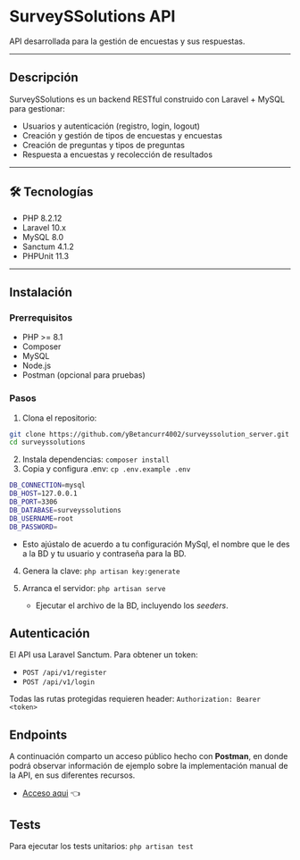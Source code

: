 # SurveySSolutions API

API desarrollada para la gestión de encuestas y sus respuestas.

---

## Descripción

SurveySSolutions es un backend RESTful construido con Laravel + MySQL para gestionar:
- Usuarios y autenticación (registro, login, logout)
- Creación y gestión de tipos de encuestas y encuestas
- Creación de preguntas y tipos de preguntas
- Respuesta a encuestas y recolección de resultados

---

## 🛠 Tecnologías

- PHP 8.2.12
- Laravel 10.x
- MySQL 8.0
- Sanctum 4.1.2
- PHPUnit 11.3

---

## Instalación

### Prerrequisitos
- PHP >= 8.1
- Composer
- MySQL
- Node.js
- Postman (opcional para pruebas)

### Pasos

1. Clona el repositorio:
```bash
git clone https://github.com/yBetancurr4002/surveyssolution_server.git
cd surveyssolutions
```

2. Instala dependencias: `composer install`
3. Copia y configura .env: `cp .env.example .env`
```sh
DB_CONNECTION=mysql
DB_HOST=127.0.0.1
DB_PORT=3306
DB_DATABASE=surveyssolutions
DB_USERNAME=root
DB_PASSWORD=
```

* Esto ajústalo de acuerdo a tu configuración MySql, el nombre que le des a la BD y tu usuario y contraseña para la BD.

4. Genera la clave: `php artisan key:generate`

5. Arranca el servidor: `php artisan serve`
    * Ejecutar el archivo de la BD, incluyendo los *seeders*.


## Autenticación

El API usa Laravel Sanctum.
Para obtener un token:

- `POST /api/v1/register`
- `POST /api/v1/login`

Todas las rutas protegidas requieren header: `Authorization: Bearer <token>`

## Endpoints 

A continuación comparto un acceso público hecho con **Postman**, en donde podrá observar información de ejemplo sobre la implementación manual de la API, en sus diferentes recursos.

* [Acceso aqui](https://github.com/yBetancurr4002/surveyssolution_server/blob/main/SmartSolutions.postman_collection.json) 👈

## Tests

Para ejecutar los tests unitarios: `php artisan test`
